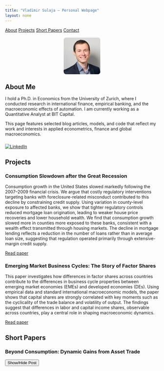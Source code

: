 ```yaml
---
title: "Vladimir Sulaja – Personal Webpage"
layout: none
---
```


<link rel="stylesheet" href="style.css">
<script src="https://polyfill.io/v3/polyfill.min.js?features=es6"></script>
<script id="MathJax-script" async
        src="https://cdn.jsdelivr.net/npm/mathjax@3/es5/tex-mml-chtml.js"></script>

<div class="navbar">
  <a href="#about">About</a>
  <a href="#projects">Projects</a>
  <a href="#shortpapers">Short Papers</a>
  <a href="#contact">Contact</a>
</div>

<div class="container">

<img src="photo.jpg" alt="My Photo" style="border-radius: 8px; max-width: 120px; display: block; margin: 1rem auto;">

<h2 id="about">About Me</h2>

<p>
I hold a Ph.D. in Economics from the University of Zurich, where I conducted research in international finance, empirical banking, and the macroeconomic effects of automation. I am currently working as a Quantitative Analyst at BIT Capital.
</p>
<p>
This page features selected blog articles, models, and code that reflect my work and interests in applied econometrics, finance and global macroeconomics.
</p>

<div style="margin-top: 1.5rem;">
  <a href="https://www.linkedin.com/in/vladimir-sulaja-43686550" target="_blank">
    <img src="https://cdn.jsdelivr.net/gh/simple-icons/simple-icons/icons/linkedin.svg"
         alt="LinkedIn"
         style="width: 24px; height: 24px;">
  </a>
</div>

<h2 id="projects">Projects</h2>

<div class="project">
  <h3>Consumption Slowdown after the Great Recession</h3>
  <p>
    Consumption growth in the United States slowed markedly following the 2007–2009 financial crisis. We argue that costly regulatory interventions targeting banks with foreclosure-related misconduct contributed to this decline by constraining credit supply. Using variation in county-level exposure to affected banks, we show that tighter regulatory controls reduced mortgage loan origination, leading to weaker house price recoveries and lower household wealth. We find that consumption growth slowed more in counties more exposed to these banks, consistent with a wealth effect transmitted through housing markets. The decline in mortgage lending reflects a reduction in the number of loans rather than in average loan size, suggesting that regulation operated primarily through extensive-margin credit supply.
  </p>
  <p><a href="projects/simonsulaja-consumptionslowdown.pdf" target="_blank">Read paper</a></p>
</div>

<div class="project">
  <h3>Emerging Market Business Cycles: The Story of Factor Shares</h3>
  <p>
    This paper investigates how differences in factor shares across countries contribute to the differences in business cycle properties between emerging market economies (EMEs) and developed economies (DEs). Using empirical data and standard international macroeconomic models, the paper shows that capital shares are strongly correlated with key moments such as the cyclicality of the trade balance and volatility of output. The findings suggest that differences in labor and capital income shares, observable across countries, play a central role in shaping macroeconomic dynamics.
  </p>
  <p><a href="projects/eme_bc.pdf" target="_blank">Read paper</a></p>
</div>

<h2 id="shortpapers">Short Papers</h2>

<div class="project">
  <h3>Beyond Consumption: Dynamic Gains from Asset Trade</h3>
  <button onclick="toggleVisibility('shortpaper1')">Show/Hide Post</button>

<div id="shortpaper1" style="display: none; margin-top: 1rem;">
  <h4>Idea</h4>
  <p>
    This short article explores how allowing for more financial openness can significantly enhance macroeconomic stability by delinking domestic interest rates from productivity shocks. I argue that standard consumption risk-sharing literature underestimates the welfare gains from international financial integration by neglecting the investment channel. Using a simple small open economy DSGE model -- as in Neumayer and Perri 2006 -- I demonstrate that allowing for a non-zero trade balance enables economies to better manage productivity shocks, thus enabling higher investment during booms, and lower drop in investment during busts.
  </p>

  <h4>1. Introduction</h4>
  <p>
    The literature on international consumption risk sharing has long concluded that the welfare gains from global financial integration are small — often less than 1% of lifetime consumption. Seminal contributions by Lucas (1987), Obstfeld and Rogoff (1995), and more recently Gourinchas and Jeanne (2006) all show that the main benefit of risk sharing arises from the smoothing of consumption over time and states of nature. 
  </p>
  <p>
    However, these studies typically neglect an important macroeconomic channel: <strong>investment amplification through interest rate smoothing</strong>. When the trade balance is restricted (e.g., balanced every period), countries must finance investment solely through domestic savings. In response to a productivity shock, interest rate increases and vice versa during a drop in productivity. 
  </p>
  <p>
    By contrast, when the <strong>trade balance can vary</strong>, countries can borrow during booms (or save during busts) to stabilize interest rates and <strong>optimize capital accumulation</strong>. This mechanism generates a second-round welfare gain that traditional consumption-only models miss.
  </p>
  <p>
    Previous studies have already examined the effects of financial openness on the cyclicality of investment (Mendoza, 1991), where its shown that in a SOE model, investment is less procyclical due to the possibility to borrow capital. Similarly, Correia, Neves, and Rebelo in their 1995 paper show that capital mobility reduces to co-movement of savings and investments. In this article, I want to show that it is this possibility to borrow and lend that increases permanent income of a country. I show how depending on the elasticity of trade balance with respect to output, investment can be less procyclical, which results in a higher permanent income. I do this by introducing a term in the interest rate equation, which enables us to make interest rate more or less correlated to output.
  </p>

  <p>
    With this setup we can generate moments that correspond to countercyclical and acyclical trade balances in emerging market economies (EMEs) and developed economies (DEs), as well as countercyclical interest rates of EMEs. This further translates into less procyclical investment and higher permanent income. From here it also follows that those who benefit more from capital flows are EMEs. I will explain in the next post why I believe this is the case.
  </p>

  <h4>2. The Model</h4>
  <ul>
      <li><strong>Technology shocks:</strong> \( a_t = \rho_a a_{t-1} + \varepsilon^a_t \)</li>
      <li><strong>Interest rate shock:</strong> \( z_t = \rho_z z_{t-1} + \varepsilon^z_t \)</li>
      <li><strong>Interest rate rule:</strong> \( r_t = z_t + \phi_b b_{t-1} + \eta y_t \)</li>
      <li><strong>Production:</strong> \( y_t = e^{a_t} \cdot k_{t-1}^{\alpha} \cdot l_t^{1 - \alpha} \)</li>
      <li><strong>Investment decision:</strong><br>
        \[
        i_t = \phi k_{t-1} \left[ \alpha e^{a_t} k_{t-1}^{\alpha - 1} l_t^{1 - \alpha} - r_t - \theta l_t \right] + \delta k_{t-1}
        \]
      </li>
      <li><strong>Capital accumulation:</strong> \( k_t = (1 - \delta) k_{t-1} + i_t \)</li>
      <li><strong>Labor-leisure condition:</strong> \( \phi_L l_t^{\psi} = (1 - \alpha) e^{a_t} k_{t-1}^\alpha l_t^{-\alpha} \)</li>
      <li><strong>Budget constraint:</strong> \( c_t + i_t + r_t b_{t-1} = y_t \)</li>
      <li><strong>Debt evolution:</strong> \( b_t = c_t + i_t + r_t b_{t-1} - y_t \)</li>
    </ul>
<p>
    Note the key term Eta in the interest rate equation. With this I want to capture the elasticity of interest rates to output. In this short article I do not want to explain what it is, but just to use it to show how it can help us explain what the benefits of financial openness of a country are. In addition to this model, I also use a standard close economy model with the same utility and production function, and same parametrization to represent the financial autarky case.
  </p>
<button onclick="toggleVisibility('dynare_code')">Show/Hide Dynare Code</button>
  <h4>3. Dynare Implementation</h4>
  <pre id='dynare_code' style="display: none; margin-top: 1rem;"><code>
var c y i k b r a z l;
varexo e_a e_z;

parameters beta alpha delta theta phi rho_a rho_z sigma_a sigma_z phi_b phi_L psi eta;

beta     = 0.96;
alpha    = 0.36;
delta    = 0.10;
theta    = 0.20;
phi      = 0.1;
phi_b    = 0.10;
phi_L    = 1.5;
psi      = 1.5;
rho_a    = 0.95;
rho_z    = 0.80;
sigma_a  = 0.015;
sigma_z  = 0.001;
eta      = 0.01;

model;
a = rho_a * a(-1) + e_a;
z = rho_z * z(-1) + e_z;
r = z + phi_b * b(-1) + eta * y;
y = exp(a) * k(-1)^alpha * l^(1 - alpha);
i = phi * k(-1) * ((alpha * exp(a) * k(-1)^(alpha - 1) * l^(1 - alpha)) - r - theta * l) + delta * k(-1);
k = (1 - delta) * k(-1) + i;
phi_L * l^psi = (1 - alpha) * exp(a) * k(-1)^alpha * l^(-alpha);
c + i + r * b(-1) = y;
b = c + i + r * b(-1) - y;
end;

initval;
a = 0; z = 0; k = 1; b = 0; l = 1; r = 0.04; y = 1; i = delta; c = y - i;
end;

shocks;
var e_a; stderr sigma_a;
var e_z; stderr sigma_z;
end;

steady;
check;
stoch_simul(order=1, periods=5000, drop=1000, hp_filter=1600);
</code></pre>


<h4>4. Mechanism: Interest Rate Smoothing and Permanent Income</h4>
<p>
  When interest rates rise with output, investment becomes expensive exactly when productivity is high. This distorts the optimal allocation of capital: firms and households want to invest, but are discouraged by high borrowing costs. Conversely, in downturns, interest rates fall but investment opportunities are limited. This procyclicality of interest rates leads to inefficient intertemporal allocation.
</p>

<p>
  A flexible trade balance, however, allows a country to <strong>decouple its domestic interest rate from its output</strong>. When domestic output is high, the country can run a trade deficit (import capital), preventing rates from rising too sharply. When output is low, it can run a surplus (export capital), keeping rates from falling too far.
</p>

<p>
  To see why the previous is true, consider a simple model where we abstract from adjustment costs and fixed interest rate, plus we have no labor in the production function. In this case the capital will be set so that the marginal product of capital \( r = \left( \alpha a k^{\alpha - 1} \right) \)
, from where we can get to
        \( k = \left( \frac{r}{\alpha} \right)^{\frac{1}{\alpha - 1}} a^{\frac{1}{1-\alpha}} \). The key point is that capital is convex in r, with increases in r inducing smaller drops in k compared to an increase in k for the same decrease in r. Now in closed economy, positive correlation between output and interest rate means that positive and negative shocks will be attennuated. Financial openness works by making the correlation between interest rate and output less positive, and in some cases even negative. Positive shocks in this case are followed by a drop in interest rate and negative by an increase, which due to convexity of capital with respect to interest rates has a smaller effect. So negative correlation increases the response of capital to productivity shocks, but does so asymetrically. 
</p>

<p>
  We can plug also plug in the interest rate equation in our previous equation for capital, and take logs after that to get \[
\log k = \frac{1}{\alpha - 1} \left( \log(z + \phi_b b_{-1} + \eta a k^\alpha) - \log \alpha \right) + \frac{1}{1 - \alpha} \log a
\]. We can see here that the higher is the value of \[ \eta \], the lower the response of capital is.
</p>


<p>
  Since <strong>permanent income</strong> is the present value of all future disposable income flows we have the following permanent income equation.
</p>

<p style="margin-left: 2rem;">
  \( PI_t = r \cdot \left(b_t + \sum_{s=t}^{\infty} \frac{E_{t} y_s - i_s}{(1 + r_{s})^{s-t}} \right) \)
</p>

<p>
  Higher output from more productive investment (and relatively stable consumption paths) thus raises permanent income, even if short-run consumption does not change much. This is the core reason why <strong>the welfare gains from financial openness are underestimated</strong> when the investment channel is ignored.
</p>

<h4>Visual Results</h4>
<p>The following charts illustrate the quantitative impact of trade balance adjustment on macroeconomic dynamics:</p>

<div style="margin-bottom: 2rem;">
  <h5>Investment and Output (HP-Filtered Correlation)</h5>
  <img src="graphs/inv_output.png" alt="Investment and Output Correlation" style="max-width:100%; height:auto; border: 1px solid #ccc; padding: 4px;">
</div>

<div style="margin-bottom: 2rem;">
  <h5>Interest Rate and Output (HP-Filtered Correlation)</h5>
  <img src="graphs/ir_output.png" alt="Interest Rate and Output Correlation" style="max-width:100%; height:auto; border: 1px solid #ccc; padding: 4px;">
</div>

<div style="margin-bottom: 2rem;">
  <h5>Present Value of Output</h5>
  <img src="graphs/present_value.png" alt="Present Value of Output" style="max-width:100%; height:auto; border: 1px solid #ccc; padding: 4px;">
</div>

<p>One can see that for lower values of eta, interest rate and output have lower correlation. Invesment and output become more correlated as positive productivity shocks are not attenuated by rising interest rates. As a result permanent income is higher in this economy when it is able to access international financial markets and can be around 35% higher compared to the closed economy case.</p>

  <h4>5. Thoughts</h4>
  <p>
    While the consumption risk sharing literature finds small gains from financial openness, that result hinges on the omission of investment dynamics. When countries can run trade imbalances, they stabilize domestic interest rates and allocate capital more effectively in response to shocks. This amplifies the effect of productivity on investment and permanent income, resulting in significant welfare gains. In a simple model, lifetime consumption can increase close to 40% compared to the autarky case.
  </p>
</div>
</div>

</div>

<script>
  function toggleVisibility(id) {
    const el = document.getElementById(id);
    if (el.style.display === "none") {
      el.style.display = "block";
    } else {
      el.style.display = "none";
    }
  }
</script>

